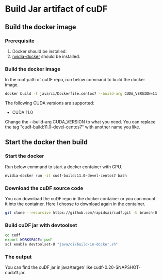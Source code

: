 # Build Jar artifact of cuDF

## Build the docker image

### Prerequisite

1. Docker should be installed.
2. [nvidia-docker](https://github.com/NVIDIA/nvidia-docker) should be installed.

### Build the docker image

In the root path of cuDF repo, run below command to build the docker image.
```bash
docker build -f java/ci/Dockerfile.centos7 --build-arg CUDA_VERSION=11.0 -t cudf-build:11.0-devel-centos7 .
```

The following CUDA versions are supported:
* CUDA 11.0

Change the --build-arg CUDA_VERSION to what you need.
You can replace the tag "cudf-build:11.0-devel-centos7" with another name you like.

## Start the docker then build

### Start the docker

Run below command to start a docker container with GPU.
```bash
nvidia-docker run -it cudf-build:11.0-devel-centos7 bash
```

### Download the cuDF source code

You can download the cuDF repo in the docker container or you can mount it into the container.
Here I choose to download again in the container.
```bash
git clone --recursive https://github.com/rapidsai/cudf.git -b branch-0.20
```

### Build cuDF jar with devtoolset

```bash
cd cudf
export WORKSPACE=`pwd`
scl enable devtoolset-8 "java/ci/build-in-docker.sh"
```

### The output

You can find the cuDF jar in java/target/ like cudf-0.20-SNAPSHOT-cuda11.jar.

